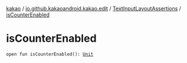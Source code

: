 [kakao](../../index.md) / [io.github.kakaoandroid.kakao.edit](../index.md) / [TextInputLayoutAssertions](index.md) / [isCounterEnabled](./is-counter-enabled.md)

# isCounterEnabled

`open fun isCounterEnabled(): `[`Unit`](https://kotlinlang.org/api/latest/jvm/stdlib/kotlin/-unit/index.html)